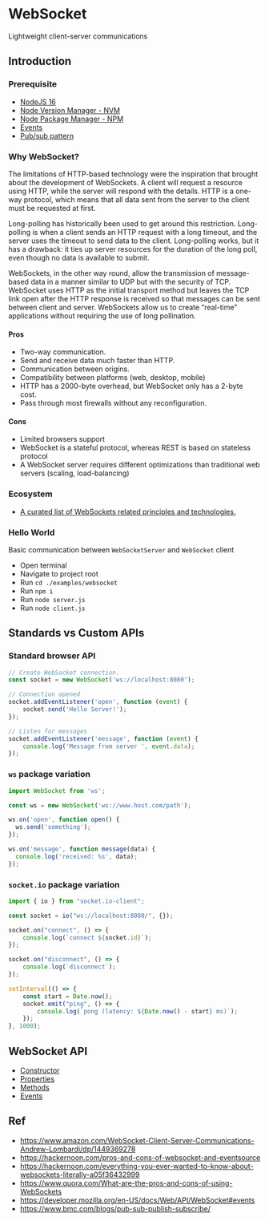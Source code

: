 # WebSocket
Lightweight client-server communications

## Introduction

### Prerequisite

* [NodeJS 16](https://nodejs.org/en/)
* [Node Version Manager - NVM](https://github.com/nvm-sh/nvm  ) 
* [Node Package Manager - NPM](https://docs.npmjs.com/about-npm)
* [Events](https://developer.mozilla.org/en-US/docs/Learn/JavaScript/Building_blocks/Events)
* [Pub/sub pattern](https://aws.amazon.com/pub-sub-messaging/)

### Why WebSocket?

The limitations of HTTP-based technology were the inspiration that brought about the development of WebSockets. A client will request a resource using HTTP, while the server will respond with the details. HTTP is a one-way protocol, which means that all data sent from the server to the client must be requested at first.

Long-polling has historically been used to get around this restriction. Long-polling is when a client sends an HTTP request with a long timeout, and the server uses the timeout to send data to the client. Long-polling works, but it has a drawback: it ties up server resources for the duration of the long poll, even though no data is available to submit.

WebSockets, in the other way round, allow the transmission of message-based data in a manner similar to UDP but with the security of TCP. WebSocket uses HTTP as the initial transport method but leaves the TCP link open after the HTTP response is received so that messages can be sent between client and server. WebSockets allow us to create “real-time” applications without requiring the use of long pollination.

#### Pros

* Two-way communication.
* Send and receive data much faster than HTTP.
* Communication between origins.
* Compatibility between platforms (web, desktop, mobile)
* HTTP has a 2000-byte overhead, but WebSocket only has a 2-byte cost.
* Pass through most firewalls without any reconfiguration.

#### Cons

* Limited browsers support
* WebSocket is a stateful protocol, whereas REST is based on stateless protocol
* A WebSocket server requires different optimizations than traditional web servers (scaling, load-balancing)

### Ecosystem

* [A curated list of WebSockets related principles and technologies.](https://github.com/facundofarias/awesome-websockets)

### Hello World

Basic communication between `WebSocketServer` and `WebSocket` client

* Open terminal
* Navigate to project root
* Run `cd ./examples/websocket`
* Run `npm i`
* Run `node server.js`
* Run `node client.js`

## Standards vs Custom APIs

### Standard browser API

```javascript
// Create WebSocket connection.
const socket = new WebSocket('ws://localhost:8080');

// Connection opened
socket.addEventListener('open', function (event) {
    socket.send('Hello Server!');
});

// Listen for messages
socket.addEventListener('message', function (event) {
    console.log('Message from server ', event.data);
});
```

### `ws` package variation
```typescript
import WebSocket from 'ws';

const ws = new WebSocket('ws://www.host.com/path');

ws.on('open', function open() {
  ws.send('something');
});

ws.on('message', function message(data) {
  console.log('received: %s', data);
});
```

### `socket.io` package variation

```typescript
import { io } from "socket.io-client";

const socket = io("ws://localhost:8080/", {});

socket.on("connect", () => {
    console.log(`connect ${socket.id}`);
});

socket.on("disconnect", () => {
    console.log(`disconnect`);
});

setInterval(() => {
    const start = Date.now();
    socket.emit("ping", () => {
        console.log(`pong (latency: ${Date.now() - start} ms)`);
    });
}, 1000);
```

## WebSocket API

* [Constructor](https://developer.mozilla.org/en-US/docs/Web/API/WebSocket/WebSocket)
* [Properties](https://developer.mozilla.org/en-US/docs/Web/API/WebSocket#properties)
* [Methods](https://developer.mozilla.org/en-US/docs/Web/API/WebSocket#methods)
* [Events](https://developer.mozilla.org/en-US/docs/Web/API/WebSocket#events)

## Ref
* https://www.amazon.com/WebSocket-Client-Server-Communications-Andrew-Lombardi/dp/1449369278
* https://hackernoon.com/pros-and-cons-of-websocket-and-eventsource
* https://hackernoon.com/everything-you-ever-wanted-to-know-about-websockets-literally-a05f36432999
* https://www.quora.com/What-are-the-pros-and-cons-of-using-WebSockets
* https://developer.mozilla.org/en-US/docs/Web/API/WebSocket#events
* https://www.bmc.com/blogs/pub-sub-publish-subscribe/